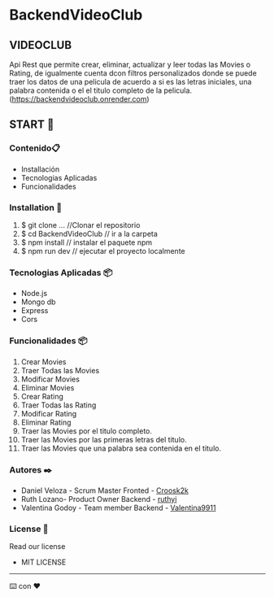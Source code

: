 # BackendVideoClub
## VIDEOCLUB
Api Rest que permite crear, eliminar, actualizar y leer todas las Movies o Rating, de igualmente cuenta dcon filtros personalizados
donde se puede traer los datos de una pelicula de acuerdo a si es las letras iniciales, una palabra contenida o el el titulo completo de la pelicula.
(https://backendvideoclub.onrender.com)
 
## START 🚀 

### Contenido📋 
* Installación
* Tecnologias Aplicadas
* Funcionalidades

 
### Installation 🔧 
1. $ git clone ... //Clonar el repositorio
2. $ cd BackendVideoClub   // ir a la carpeta
3. $ npm install       // instalar el paquete npm
4. $ npm run dev // ejecutar el proyecto localmente


### Tecnologias Aplicadas 📦

* Node.js
* Mongo db
* Express
* Cors

### Funcionalidades 📦 
 
1. Crear Movies
2. Traer Todas las Movies
3. Modificar Movies
4. Eliminar Movies
5. Crear Rating
6. Traer Todas las Rating
7. Modificar Rating
8. Eliminar Rating
9. Traer las Movies por el titulo completo.
10. Traer las Movies por las primeras letras del titulo.
11. Traer las Movies que una palabra sea contenida en el titulo.


### Autores ✒️ 
* Daniel Veloza - Scrum Master Fronted - [Croosk2k](https://github.com/Crooks2k)
* Ruth Lozano- Product Owner  Backend - [ruthyi](https://github.com/ruthyi)
*  Valentina Godoy - Team member Backend - [Valentina9911](https://github.com/Valentina9911)
 
 
 
### License 📄 
Read our license 
 
- MIT LICENSE 
 
 
 
--- 
⌨️ con ❤️



